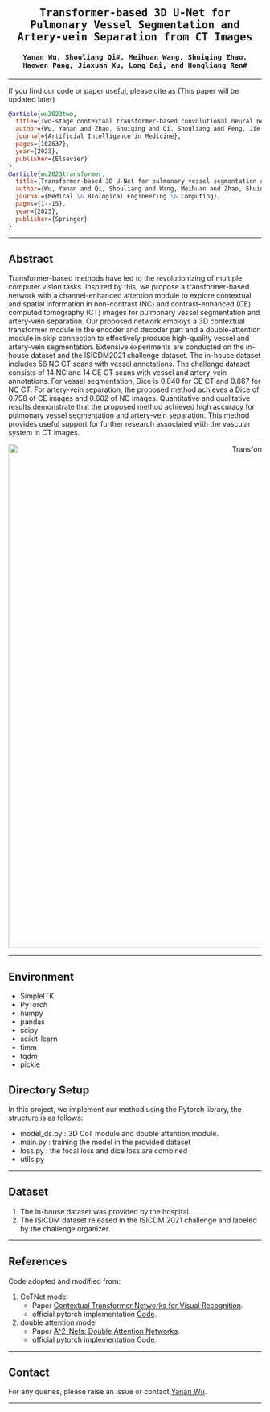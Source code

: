 
<div align="center">

<samp>

<h2> Transformer-based 3D U-Net for Pulmonary Vessel Segmentation and Artery-vein Separation from CT Images </h1>

<h4> Yanan Wu, Shouliang Qi#, Meihuan Wang, Shuiqing Zhao, Haowen Pang, Jiaxuan Xu, Long Bai, and Hongliang Ren# </h3>

</samp>   

</div>     
    
---

If you find our code or paper useful, please cite as (This paper will be updated later)

```bibtex
@article{wu2023two,
  title={Two-stage contextual transformer-based convolutional neural network for airway extraction from CT images},
  author={Wu, Yanan and Zhao, Shuiqing and Qi, Shouliang and Feng, Jie and Pang, Haowen and Chang, Runsheng and Bai, Long and Li, Mengqi and Xia, Shuyue and Qian, Wei and others},
  journal={Artificial Intelligence in Medicine},
  pages={102637},
  year={2023},
  publisher={Elsevier}
}
@article{wu2023transformer,
  title={Transformer-based 3D U-Net for pulmonary vessel segmentation and artery-vein separation from CT images},
  author={Wu, Yanan and Qi, Shouliang and Wang, Meihuan and Zhao, Shuiqing and Pang, Haowen and Xu, Jiaxuan and Bai, Long and Ren, Hongliang},
  journal={Medical \& Biological Engineering \& Computing},
  pages={1--15},
  year={2023},
  publisher={Springer}
}
```

---
## Abstract
Transformer-based methods have led to the revolutionizing of multiple computer vision tasks. Inspired by this, we propose a transformer-based network with a channel-enhanced attention module to explore contextual and spatial information in non-contrast (NC) and contrast-enhanced (CE) computed tomography (CT) images for pulmonary vessel segmentation and artery-vein separation. Our proposed network employs a 3D contextual transformer module in the encoder and decoder part and a double-attention module in skip connection  to effectively produce high-quality vessel and artery-vein segmentation. Extensive experiments are conducted on the in-house dataset and the ISICDM2021 challenge dataset. The in-house dataset includes 56 NC CT scans with vessel annotations. The challenge dataset consists of 14 NC and 14 CE CT scans with vessel and artery-vein annotations. For vessel segmentation, Dice is 0.840 for CE CT and 0.867 for NC CT. For artery-vein separation, the proposed method achieves a Dice of 0.758 of CE images and 0.602 of NC images. Quantitative and qualitative results demonstrate that the proposed method achieved high accuracy for pulmonary vessel segmentation and artery-vein separation. This method provides useful support for further research associated with the vascular system in CT images.  

<p align="center">
<img src="graph abstract.png" alt="TransformerVessel" width="1000"/>
</p>


---
## Environment

- SimpleITK
- PyTorch
- numpy
- pandas
- scipy
- scikit-learn
- timm
- tqdm
- pickle

## Directory Setup
<!---------------------------------------------------------------------------------------------------------------->
In this project, we implement our method using the Pytorch library, the structure is as follows: 
 
- model_ds.py : 3D CoT module and double attention module.
- main.py : training the model in the provided dataset
- loss.py : the focal loss and dice loss are combined
- utils.py

---
## Dataset
1. The in-house dataset was provided by the hospital. 
2. The ISICDM dataset released in the ISICDM 2021 challenge and labeled by the challenge organizer.

---



## References
Code adopted and modified from:
1. CoTNet model
    - Paper [Contextual Transformer Networks for Visual Recognition](https://arxiv.org/pdf/2107.12292.pdf).
    - official pytorch implementation [Code](https://github.com/JDAI-CV/CoTNet.git).
2. double attention model
    - Paper [A^2-Nets: Double Attention Networks](https://proceedings.neurips.cc/paper_files/paper/2018/file/e165421110ba03099a1c0393373c5b43-Paper.pdf).
    - official pytorch implementation [Code](https://github.com/nguyenvo09/Double-Attention-Network.git).

---

## Contact
For any queries, please raise an issue or contact [Yanan Wu](mailto:yananwu513@gmail.com).

---
